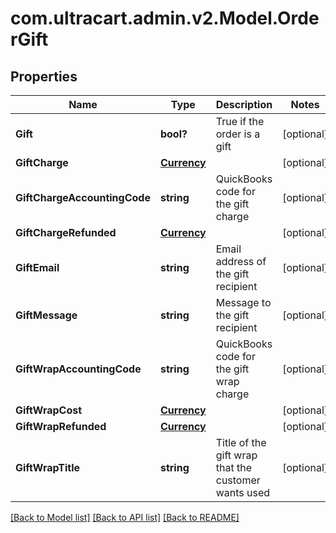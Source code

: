 # com.ultracart.admin.v2.Model.OrderGift
## Properties

Name | Type | Description | Notes
------------ | ------------- | ------------- | -------------
**Gift** | **bool?** | True if the order is a gift | [optional] 
**GiftCharge** | [**Currency**](Currency.md) |  | [optional] 
**GiftChargeAccountingCode** | **string** | QuickBooks code for the gift charge | [optional] 
**GiftChargeRefunded** | [**Currency**](Currency.md) |  | [optional] 
**GiftEmail** | **string** | Email address of the gift recipient | [optional] 
**GiftMessage** | **string** | Message to the gift recipient | [optional] 
**GiftWrapAccountingCode** | **string** | QuickBooks code for the gift wrap charge | [optional] 
**GiftWrapCost** | [**Currency**](Currency.md) |  | [optional] 
**GiftWrapRefunded** | [**Currency**](Currency.md) |  | [optional] 
**GiftWrapTitle** | **string** | Title of the gift wrap that the customer wants used | [optional] 

[[Back to Model list]](../README.md#documentation-for-models) [[Back to API list]](../README.md#documentation-for-api-endpoints) [[Back to README]](../README.md)

